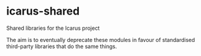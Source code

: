 # icarus-shared
Shared libraries for the Icarus project

The aim is to eventually deprecate these modules in favour of standardised
third-party libraries that do the same things.
